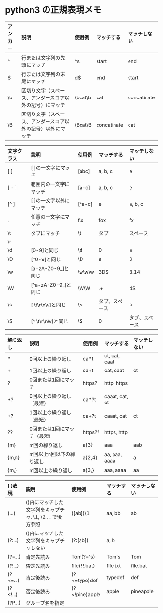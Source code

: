# python3 の正規表現メモ

|アンカー|説明|使用例|マッチする|マッチしない|
|:---|:---|:---|:---|:---|
^|行または文字列の先頭にマッチ|^s|start|end|
$|行または文字列の末尾にマッチ|d$|end|start|
\b|区切り文字（スペース、アンダースコア以外の記号）にマッチ|\bcat\b|cat|concatinate|
\B|区切り文字（スペース、アンダースコア以外の記号）以外にマッチ|\Bcat\B|concatinate|cat|

|文字クラス|説明|使用例|マッチする|マッチしない|
|:---|:---|:---|:---|:---|
[ ]|[ ]の一文字にマッチ|[abc]|a, b, c|e|
[ - ]|範囲内の一文字にマッチ|[a-c]|a, b, c|e|
[^ ]|[ ]の一文字以外にマッチ|[^a-c]|e|a, b, c|
.|任意の一文字にマッチ|f.x|fox|fx|
\t|タブにマッチ|\t|タブ|スペース|
\r||||
\d|[0-9]と同じ|\d|0|a|
\D|[^0-9]と同じ|\D|a|0|
\w|[a-zA-Z0-9\_]と同じ|\w\w\w|3DS|3.14|
\W|[^a-zA-Z0-9\_]と同じ|\W\W|.+|4$|
\s|[ \t\r\n\v]と同じ|\s|タブ、スペース|a|
\S|[^ \t\r\n\v]と同じ|\S|0|タブ、スペース|


|繰り返し|説明|使用例|マッチする|マッチしない|
|:---|:---|:---|:---|:---|
\*|0回以上の繰り返し|ca\*t|ct, cat, caat||
+|1回以上の繰り返し|ca+t|cat, caat|ct|
?|0回または1回にマッチ|https?|http, https|
\*?|0回以上の繰り返し（最短）|ca\*?t|caaat, cat, ct||
+?|1回以上の繰り返し（最短）|ca+?t|caaat, cat|ct|
??|0回または1回にマッチ（最短）|https??|https, http||
{m}|m回の繰り返し|a{3}|aaa|aab|
{m,n}|m回以上n回以下の繰り返し|a{2,4}|aa, aaa, aaaa|a|
{m,}|m回以上の繰り返し|a{3,}|aaa, aaaa|aa|

|( )表現|説明|使用例|マッチする|マッチしない|
|:---|:---|:---|:---|:---|
(...)|()内にマッチした文字列をキャプチャ. \1, \2 ... で後方参照|([ab])\1|aa, bb|ab|
(?:...)|()内にマッチした文字列をキャプチャしない|(?:[ab])|a, b||
(?=...)|肯定先読み|Tom(?='s)|Tom's|Tom|
(?!...)|否定先読み|file(?!\.bat)|file.txt|file.bat|
(?<=...)|肯定後読み|(?<=type)def|typedef|def|
(?<!...)|否定後読み|(?<!pine)apple|apple|pineapple|
(?P...)|グループ名を指定
